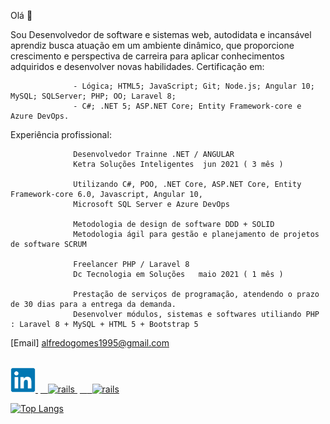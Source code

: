 
Olá 👋

Sou Desenvolvedor de software e sistemas web, autodidata e incansável aprendiz busca atuação em um ambiente dinâmico, que proporcione crescimento e perspectiva de carreira para aplicar conhecimentos adquiridos e desenvolver novas habilidades. Certificação em:

                  - Lógica; HTML5; JavaScript; Git; Node.js; Angular 10; MySQL; SQLServer; PHP; OO; Laravel 8; 
                  - C#; .NET 5; ASP.NET Core; Entity Framework-core e Azure DevOps.
                     
                 
Experiência profissional:

                  Desenvolvedor Trainne .NET / ANGULAR
                  Ketra Soluções Inteligentes  jun 2021 ( 3 mês ) 
                  
                  Utilizando C#, POO, .NET Core, ASP.NET Core, Entity Framework-core 6.0, Javascript, Angular 10, 
                  Microsoft SQL Server e Azure DevOps
                  
                  Metodologia de design de software DDD + SOLID
                  Metodologia ágil para gestão e planejamento de projetos de software SCRUM

                  Freelancer PHP / Laravel 8 
                  Dc Tecnologia em Soluções   maio 2021 ( 1 mês )
                  
                  Prestação de serviços de programação, atendendo o prazo de 30 dias para a entrega da demanda.
                  Desenvolver módulos, sistemas e softwares utiliando PHP : Laravel 8 + MySQL + HTML 5 + Bootstrap 5          
 
                   
[Email] alfredogomes1995@gmail.com<br/>

<br/><a href="https://www.linkedin.com/in/alfredo1995/" target="_blank">
<img src="https://raw.githubusercontent.com/devicons/devicon/master/icons/linkedin/linkedin-original.svg" alt="rails" width="40" height="40" style="max-width: 100%;"></img>
</a>&nbsp;<a href="https://www.youtube.com/channel/UCXKSo8RSfVmrawXleZ-_arg" target="_blank">
&nbsp;&nbsp;<img src="https://image.flaticon.com/icons/png/512/1384/1384060.png" alt="rails" width="40" height="40" style="max-width: 100%;"></img>
</a>&nbsp;<a href="https://www.instagram.com/alfredogomesss/" target="_blank">&nbsp;
&nbsp;<a href="https://my.indeed.com/p/alfredog-52cnbyc" target="_blank">&nbsp;&nbsp;<img src="https://play-lh.googleusercontent.com/_sJ-ST-crO8lxIzTv44xv_hiZvA6X7X2-8jSjhha2RfYcGSgACRod38yA6dfmcJHy_M" alt="rails" width="40" height="40" style="max-width: 100%;"></img>
</a>



[![Top Langs](https://github-readme-stats.vercel.app/api/top-langs/?username=alfredo1995&layout=compact)](https://github.com/alfredo1995/github-readme-stats)

